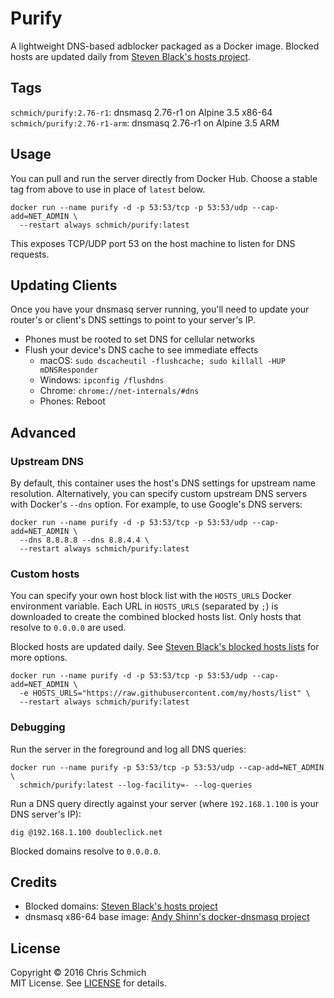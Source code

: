 # Purify

A lightweight DNS-based adblocker packaged as a Docker image. Blocked hosts are updated daily from [Steven Black's hosts project](https://github.com/StevenBlack/hosts).

## Tags

`schmich/purify:2.76-r1`: dnsmasq 2.76-r1 on Alpine 3.5 x86-64  
`schmich/purify:2.76-r1-arm`: dnsmasq 2.76-r1 on Alpine 3.5 ARM

## Usage

You can pull and run the server directly from Docker Hub. Choose a stable tag from above to use in place of `latest` below.

```
docker run --name purify -d -p 53:53/tcp -p 53:53/udp --cap-add=NET_ADMIN \
  --restart always schmich/purify:latest
```

This exposes TCP/UDP port 53 on the host machine to listen for DNS requests.

## Updating Clients

Once you have your dnsmasq server running, you'll need to update your router's or client's DNS settings to point to your server's IP.

- Phones must be rooted to set DNS for cellular networks
- Flush your device's DNS cache to see immediate effects
  - macOS: `sudo dscacheutil -flushcache; sudo killall -HUP mDNSResponder`
  - Windows: `ipconfig /flushdns`
  - Chrome: `chrome://net-internals/#dns`
  - Phones: Reboot

## Advanced

### Upstream DNS

By default, this container uses the host's DNS settings for upstream name resolution. Alternatively, you can specify custom upstream DNS servers with Docker's `--dns` option. For example, to use Google's DNS servers:

```
docker run --name purify -d -p 53:53/tcp -p 53:53/udp --cap-add=NET_ADMIN \
  --dns 8.8.8.8 --dns 8.8.4.4 \
  --restart always schmich/purify:latest
```

### Custom hosts

You can specify your own host block list with the `HOSTS_URLS` Docker environment variable. Each URL in `HOSTS_URLS` (separated by `;`) is downloaded to create the combined blocked hosts list. Only hosts that resolve to `0.0.0.0` are used.

Blocked hosts are updated daily. See [Steven Black's blocked hosts lists](https://github.com/StevenBlack/hosts#list-of-all-hosts-file-variants) for more options.

```
docker run --name purify -d -p 53:53/tcp -p 53:53/udp --cap-add=NET_ADMIN \
  -e HOSTS_URLS="https://raw.githubusercontent.com/my/hosts/list" \
  --restart always schmich/purify:latest
```

### Debugging

Run the server in the foreground and log all DNS queries:

```
docker run --name purify -p 53:53/tcp -p 53:53/udp --cap-add=NET_ADMIN \
  schmich/purify:latest --log-facility=- --log-queries
```

Run a DNS query directly against your server (where `192.168.1.100` is your DNS server's IP):

```
dig @192.168.1.100 doubleclick.net
```

Blocked domains resolve to `0.0.0.0`.

## Credits

- Blocked domains: [Steven Black's hosts project](https://github.com/StevenBlack/hosts)
- dnsmasq x86-64 base image: [Andy Shinn's docker-dnsmasq project](https://github.com/andyshinn/docker-dnsmasq)

## License

Copyright &copy; 2016 Chris Schmich  
MIT License. See [LICENSE](LICENSE) for details.
